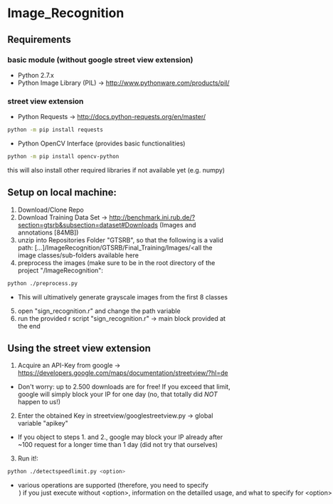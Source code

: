 # Image_Recognition

## Requirements

### basic module (without google street view extension)
 
* Python 2.7.x
* Python Image Library (PIL) -> http://www.pythonware.com/products/pil/

### street view extension

* Python Requests -> http://docs.python-requests.org/en/master/
```bash
python -m pip install requests
```
* Python OpenCV Interface (provides basic functionalities)
```bash
python -m pip install opencv-python
```
this will also install other required libraries if not available yet (e.g. numpy)


## Setup on local machine:

1. Download/Clone Repo
2. Download Training Data Set -> http://benchmark.ini.rub.de/?section=gtsrb&subsection=dataset#Downloads (Images and annotations [84MB])
3. unzip into Repositories Folder "GTSRB", so that the following is a valid path: 
[...]/ImageRecognition/GTSRB/Final_Training/Images/<all the image classes/sub-folders available here
4. preprocess the images (make sure to be in the root directory of the project "/ImageRecognition":
```bash
python ./preprocess.py
```
* This will ultimatively generate grayscale images from the first 8 classes   
5. open "sign_recognition.r" and change the path variable
6. run the provided r script "sign_recognition.r" -> main block provided at the end

## Using the street view extension

1. Acquire an API-Key from google -> https://developers.google.com/maps/documentation/streetview/?hl=de
* Don't worry: up to 2.500 downloads are for free! If you exceed that limit, google will simply block your IP for one day (no, that totally did *NOT* happen to us!)
2. Enter the obtained Key in streetview/googlestreetview.py -> global variable "apikey"
* If you object to steps 1. and 2., google may block your IP already after ~100 request for a longer time than 1 day (did not try that ourselves)
3. Run it!:
```bash
python ./detectspeedlimit.py <option>
```
* various operations are supported (therefore, you need to specify <option>)  
if you just execute without \<option\>, information on the detailled usage, and what to specify for \<option\> is displayed


##
